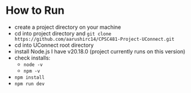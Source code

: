 # How to Run
- create a project directory on your machine 
- cd into project directory and ```git clone https://github.com/aarushirc14/CPSC481-Project-UConnect.git```
- cd into UConnect root directory
- install Node.js I have v20.18.0 (project currently runs on this version)
- check installs:
    - ```node -v```
    - ```npm -v```
- ```npm install```
- ```npm run dev```
